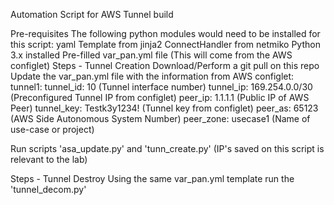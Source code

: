 Automation Script for AWS Tunnel build

Pre-requisites
The following python modules would need to be installed for this script:
yaml
Template from jinja2
ConnectHandler from netmiko
Python 3.x installed
Pre-filled var_pan.yml file (This will come from the AWS configlet)
Steps - Tunnel Creation
Download/Perform a git pull on this repo
Update the var_pan.yml file with the information from AWS configlet:
tunnel1:
  tunnel_id: 10 (Tunnel interface number)
  tunnel_ip: 169.254.0.0/30 (Preconfigured Tunnel IP from configlet)
  peer_ip: 1.1.1.1 (Public IP of AWS Peer)
  tunnel_key: Testk3y1234! (Tunnel key from configlet)
  peer_as: 65123 (AWS Side Autonomous System Number)
  peer_zone: usecase1 (Name of use-case or project)

Run scripts 'asa_update.py' and 'tunn_create.py' (IP's saved on this script is relevant to the lab)

Steps - Tunnel Destroy
Using the same var_pan.yml template run the 'tunnel_decom.py'
